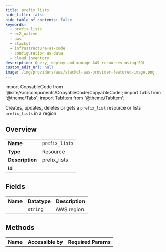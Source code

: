 ```yaml
---
title: prefix_lists
hide_title: false
hide_table_of_contents: false
keywords:
  - prefix_lists
  - ec2_native
  - aws
  - stackql
  - infrastructure-as-code
  - configuration-as-data
  - cloud inventory
description: Query, deploy and manage AWS resources using SQL
custom_edit_url: null
image: /img/providers/aws/stackql-aws-provider-featured-image.png
---
```


import CopyableCode from '@site/src/components/CopyableCode/CopyableCode';
import Tabs from '@theme/Tabs';
import TabItem from '@theme/TabItem';

Creates, updates, deletes or gets a <code>prefix_list</code> resource or lists <code>prefix_lists</code> in a region

## Overview
<table><tbody>
<tr><td><b>Name</b></td><td><code>prefix_lists</code></td></tr>
<tr><td><b>Type</b></td><td>Resource</td></tr>
<tr><td><b>Description</b></td><td>prefix_lists</td></tr>
<tr><td><b>Id</b></td><td><CopyableCode code="aws.ec2_native.prefix_lists" /></td></tr>
</tbody></table>

## Fields
<table><tbody><tr><th>Name</th><th>Datatype</th><th>Description</th></tr><tr><td><CopyableCode code="region" /></td><td><code>string</code></td><td>AWS region.</td></tr>
</tbody></table>

## Methods

<table><tbody>
  <tr>
    <th>Name</th>
    <th>Accessible by</th>
    <th>Required Params</th>
  </tr>
</tbody></table>






